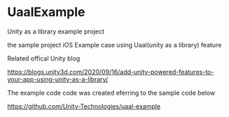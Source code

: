 # UaalExample
Unity as a library example project  

the sample project iOS Example case using Uaal(unity as a library) feature

Related offical Unity blog 

https://blogs.unity3d.com/2020/09/16/add-unity-powered-features-to-your-app-using-unity-as-a-library/

The example code code was created eferring to the sample code below

https://github.com/Unity-Technologies/uaal-example
